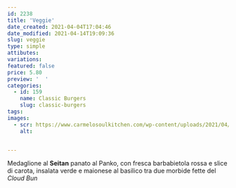 ```yaml
---
id: 2238
title: 'Veggie'
date_created: 2021-04-04T17:04:46
date_modified: 2021-04-14T19:09:36
slug: veggie
type: simple
attibutes: 
variations:
featured: false
price: 5.80
preview: '  '
categories: 
  - id: 159
    name: Classic Burgers
    slug: classic-burgers
tags: 
images: 
  - scr: https://www.carmelosoulkitchen.com/wp-content/uploads/2021/04/Veggie-MKT-21.png
    alt: 


---
```


<p>Medaglione al <strong>Seitan</strong> panato al Panko, con fresca barbabietola rossa e slice di carota, insalata verde e maionese al basilico tra due morbide fette del <em>Cloud Bun</em></p>

